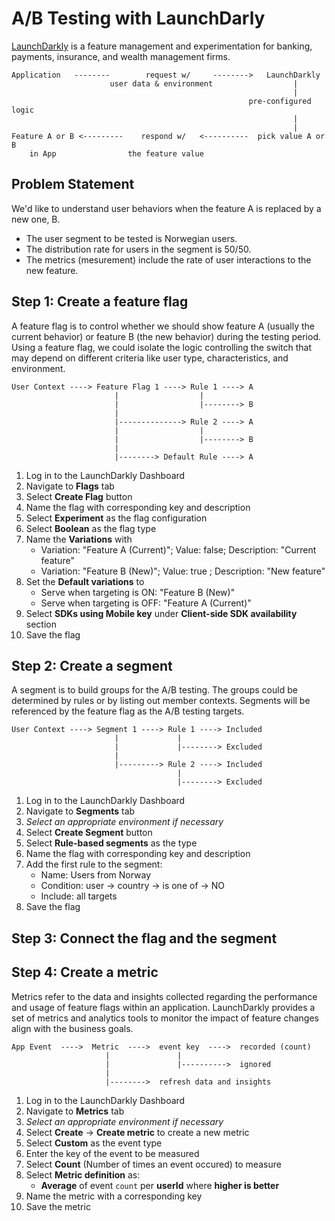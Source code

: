 # A/B Testing with LaunchDarly
[LaunchDarkly](https://launchdarkly.com) is a feature management and experimentation for banking, payments, insurance, and wealth management firms.
```
Application   --------        request w/     -------->   LaunchDarkly
                      user data & environment                  |
                                                               |
                                                     pre-configured logic
                                                               |
                                                               |
Feature A or B <---------    respond w/   <----------  pick value A or B
    in App                the feature value
```

## Problem Statement
We'd like to understand user behaviors when the feature A is replaced by a new one, B.
* The user segment to be tested is Norwegian users.
* The distribution rate for users in the segment is 50/50.
* The metrics (mesurement) include the rate of user interactions to the new feature.

## Step 1: Create a feature flag
A feature flag is to control whether we should show feature A (usually the current behavior) or feature B (the new behavior) during the testing period. Using a feature flag, we could isolate the logic controlling the switch that may depend on different criteria like user type, characteristics, and environment.
```
User Context ----> Feature Flag 1 ----> Rule 1 ----> A
                       |                  |
                       |                  |--------> B
                       |
                       |--------------> Rule 2 ----> A
                       |                  |
                       |                  |--------> B
                       |
                       |--------> Default Rule ----> A
```
1. Log in to the LaunchDarkly Dashboard
2. Navigate to **Flags** tab
3. Select **Create Flag** button
4. Name the flag with corresponding key and description
5. Select **Experiment** as the flag configuration
6. Select **Boolean** as the flag type
7. Name the **Variations** with
    - Variation: "Feature A (Current)"; Value: false; Description: "Current feature"
    - Variation: "Feature B (New)"; Value: true ; Description: "New feature"
8. Set the **Default variations** to
    - Serve when targeting is ON: "Feature B (New)"
    - Serve when targeting is OFF: "Feature A (Current)"
9. Select **SDKs using Mobile key** under **Client-side SDK availability** section
10. Save the flag

## Step 2: Create a segment
A segment is to build groups for the A/B testing. The groups could be determined by rules or by listing out member contexts. Segments will be referenced by the feature flag as the A/B testing targets.
```
User Context ----> Segment 1 ----> Rule 1 ----> Included
                       |             |
                       |             |--------> Excluded
                       |
                       |---------> Rule 2 ----> Included
                                     |
                                     |--------> Excluded
```
1. Log in to the LaunchDarkly Dashboard
2. Navigate to **Segments** tab
3. _Select an appropriate environment if necessary_
4. Select **Create Segment** button
5. Select **Rule-based segments** as the type
6. Name the flag with corresponding key and description
7. Add the first rule to the segment:
     - Name: Users from Norway
     - Condition: user -> country -> is one of -> NO
     - Include: all targets
8. Save the flag

## Step 3: Connect the flag and the segment

## Step 4: Create a metric
Metrics refer to the data and insights collected regarding the performance and usage of feature flags within an application. LaunchDarkly provides a set of metrics and analytics tools to monitor the impact of feature changes align with the business goals.
```
App Event  ---->  Metric  ---->  event key  ---->  recorded (count)
                     |               |
                     |               |---------->  ignored
                     |
                     |-------->  refresh data and insights
```
1. Log in to the LaunchDarkly Dashboard
2. Navigate to **Metrics** tab
3. _Select an appropriate environment if necessary_
4. Select **Create** -> **Create metric** to create a new metric
5. Select **Custom** as the event type
6. Enter the key of the event to be measured
7. Select **Count** (Number of times an event occured) to measure
8. Select **Metric definition** as:
     - **Average** of event `count` per **userId** where **higher is better**
9. Name the metric with a corresponding key
10. Save the metric

